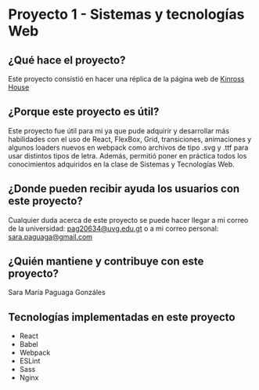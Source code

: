 # Proyecto 1 - Sistemas y tecnologías Web

## ¿Qué hace el proyecto? 
Este proyecto consistió en hacer una réplica de la página web de [Kinross House](https://www.kinrosshouse.com/) 

## ¿Porque este proyecto es útil?
Este proyecto fue útil para mi ya que pude adquirir y desarrollar más habilidades con el uso de React, FlexBox,  Grid, transiciones, animaciones y algunos loaders nuevos en webpack como archivos de tipo .svg y .ttf para usar distintos tipos de letra. Además, permitió poner en práctica todos los conocimientos adquiridos en la clase de Sistemas y Tecnologías Web.

## ¿Donde pueden recibir ayuda los usuarios con este proyecto?
Cualquier duda acerca de este proyecto se puede hacer llegar a mi correo de la universidad: pag20634@uvg.edu.gt o a mi correo personal: sara.paguaga@gmail.com

## ¿Quién mantiene y contribuye con este proyecto?
Sara María Paguaga Gonzáles

## Tecnologías implementadas en este proyecto
- React
- Babel
- Webpack
- ESLint
- Sass
- Nginx
